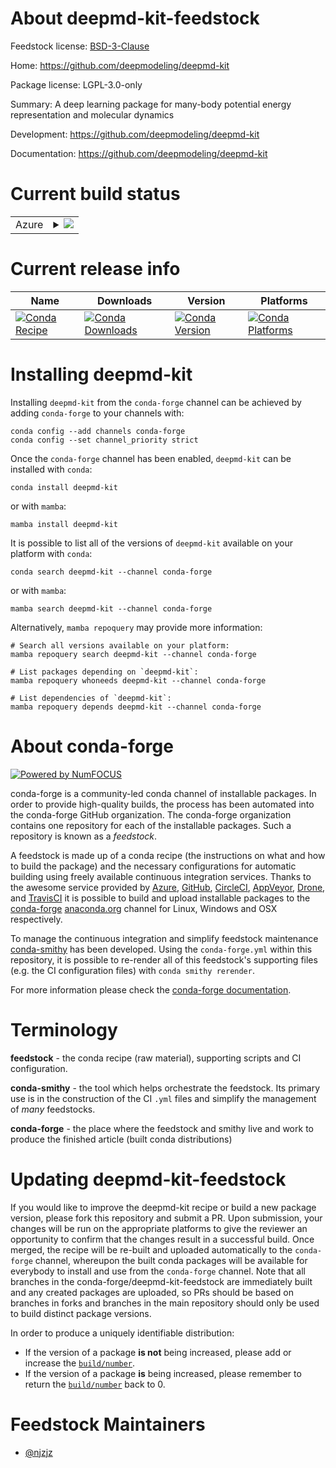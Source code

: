 About deepmd-kit-feedstock
==========================

Feedstock license: [BSD-3-Clause](https://github.com/conda-forge/deepmd-kit-feedstock/blob/main/LICENSE.txt)

Home: https://github.com/deepmodeling/deepmd-kit

Package license: LGPL-3.0-only

Summary: A deep learning package for many-body potential energy representation and molecular dynamics

Development: https://github.com/deepmodeling/deepmd-kit

Documentation: https://github.com/deepmodeling/deepmd-kit

Current build status
====================


<table>
    
  <tr>
    <td>Azure</td>
    <td>
      <details>
        <summary>
          <a href="https://dev.azure.com/conda-forge/feedstock-builds/_build/latest?definitionId=7846&branchName=main">
            <img src="https://dev.azure.com/conda-forge/feedstock-builds/_apis/build/status/deepmd-kit-feedstock?branchName=main">
          </a>
        </summary>
        <table>
          <thead><tr><th>Variant</th><th>Status</th></tr></thead>
          <tbody><tr>
              <td>linux_64_c_compiler_version10cuda_compilernvcccuda_compiler_version11.2cxx_compiler_version10mpimpichpython3.10.____cpython</td>
              <td>
                <a href="https://dev.azure.com/conda-forge/feedstock-builds/_build/latest?definitionId=7846&branchName=main">
                  <img src="https://dev.azure.com/conda-forge/feedstock-builds/_apis/build/status/deepmd-kit-feedstock?branchName=main&jobName=linux&configuration=linux%20linux_64_c_compiler_version10cuda_compilernvcccuda_compiler_version11.2cxx_compiler_version10mpimpichpython3.10.____cpython" alt="variant">
                </a>
              </td>
            </tr><tr>
              <td>linux_64_c_compiler_version10cuda_compilernvcccuda_compiler_version11.2cxx_compiler_version10mpimpichpython3.11.____cpython</td>
              <td>
                <a href="https://dev.azure.com/conda-forge/feedstock-builds/_build/latest?definitionId=7846&branchName=main">
                  <img src="https://dev.azure.com/conda-forge/feedstock-builds/_apis/build/status/deepmd-kit-feedstock?branchName=main&jobName=linux&configuration=linux%20linux_64_c_compiler_version10cuda_compilernvcccuda_compiler_version11.2cxx_compiler_version10mpimpichpython3.11.____cpython" alt="variant">
                </a>
              </td>
            </tr><tr>
              <td>linux_64_c_compiler_version10cuda_compilernvcccuda_compiler_version11.2cxx_compiler_version10mpimpichpython3.9.____cpython</td>
              <td>
                <a href="https://dev.azure.com/conda-forge/feedstock-builds/_build/latest?definitionId=7846&branchName=main">
                  <img src="https://dev.azure.com/conda-forge/feedstock-builds/_apis/build/status/deepmd-kit-feedstock?branchName=main&jobName=linux&configuration=linux%20linux_64_c_compiler_version10cuda_compilernvcccuda_compiler_version11.2cxx_compiler_version10mpimpichpython3.9.____cpython" alt="variant">
                </a>
              </td>
            </tr><tr>
              <td>linux_64_c_compiler_version10cuda_compilernvcccuda_compiler_version11.2cxx_compiler_version10mpiopenmpipython3.10.____cpython</td>
              <td>
                <a href="https://dev.azure.com/conda-forge/feedstock-builds/_build/latest?definitionId=7846&branchName=main">
                  <img src="https://dev.azure.com/conda-forge/feedstock-builds/_apis/build/status/deepmd-kit-feedstock?branchName=main&jobName=linux&configuration=linux%20linux_64_c_compiler_version10cuda_compilernvcccuda_compiler_version11.2cxx_compiler_version10mpiopenmpipython3.10.____cpython" alt="variant">
                </a>
              </td>
            </tr><tr>
              <td>linux_64_c_compiler_version10cuda_compilernvcccuda_compiler_version11.2cxx_compiler_version10mpiopenmpipython3.11.____cpython</td>
              <td>
                <a href="https://dev.azure.com/conda-forge/feedstock-builds/_build/latest?definitionId=7846&branchName=main">
                  <img src="https://dev.azure.com/conda-forge/feedstock-builds/_apis/build/status/deepmd-kit-feedstock?branchName=main&jobName=linux&configuration=linux%20linux_64_c_compiler_version10cuda_compilernvcccuda_compiler_version11.2cxx_compiler_version10mpiopenmpipython3.11.____cpython" alt="variant">
                </a>
              </td>
            </tr><tr>
              <td>linux_64_c_compiler_version10cuda_compilernvcccuda_compiler_version11.2cxx_compiler_version10mpiopenmpipython3.9.____cpython</td>
              <td>
                <a href="https://dev.azure.com/conda-forge/feedstock-builds/_build/latest?definitionId=7846&branchName=main">
                  <img src="https://dev.azure.com/conda-forge/feedstock-builds/_apis/build/status/deepmd-kit-feedstock?branchName=main&jobName=linux&configuration=linux%20linux_64_c_compiler_version10cuda_compilernvcccuda_compiler_version11.2cxx_compiler_version10mpiopenmpipython3.9.____cpython" alt="variant">
                </a>
              </td>
            </tr><tr>
              <td>linux_64_c_compiler_version11cuda_compilernvcccuda_compiler_version11.8cxx_compiler_version11mpimpichpython3.10.____cpython</td>
              <td>
                <a href="https://dev.azure.com/conda-forge/feedstock-builds/_build/latest?definitionId=7846&branchName=main">
                  <img src="https://dev.azure.com/conda-forge/feedstock-builds/_apis/build/status/deepmd-kit-feedstock?branchName=main&jobName=linux&configuration=linux%20linux_64_c_compiler_version11cuda_compilernvcccuda_compiler_version11.8cxx_compiler_version11mpimpichpython3.10.____cpython" alt="variant">
                </a>
              </td>
            </tr><tr>
              <td>linux_64_c_compiler_version11cuda_compilernvcccuda_compiler_version11.8cxx_compiler_version11mpimpichpython3.11.____cpython</td>
              <td>
                <a href="https://dev.azure.com/conda-forge/feedstock-builds/_build/latest?definitionId=7846&branchName=main">
                  <img src="https://dev.azure.com/conda-forge/feedstock-builds/_apis/build/status/deepmd-kit-feedstock?branchName=main&jobName=linux&configuration=linux%20linux_64_c_compiler_version11cuda_compilernvcccuda_compiler_version11.8cxx_compiler_version11mpimpichpython3.11.____cpython" alt="variant">
                </a>
              </td>
            </tr><tr>
              <td>linux_64_c_compiler_version11cuda_compilernvcccuda_compiler_version11.8cxx_compiler_version11mpimpichpython3.9.____cpython</td>
              <td>
                <a href="https://dev.azure.com/conda-forge/feedstock-builds/_build/latest?definitionId=7846&branchName=main">
                  <img src="https://dev.azure.com/conda-forge/feedstock-builds/_apis/build/status/deepmd-kit-feedstock?branchName=main&jobName=linux&configuration=linux%20linux_64_c_compiler_version11cuda_compilernvcccuda_compiler_version11.8cxx_compiler_version11mpimpichpython3.9.____cpython" alt="variant">
                </a>
              </td>
            </tr><tr>
              <td>linux_64_c_compiler_version11cuda_compilernvcccuda_compiler_version11.8cxx_compiler_version11mpiopenmpipython3.10.____cpython</td>
              <td>
                <a href="https://dev.azure.com/conda-forge/feedstock-builds/_build/latest?definitionId=7846&branchName=main">
                  <img src="https://dev.azure.com/conda-forge/feedstock-builds/_apis/build/status/deepmd-kit-feedstock?branchName=main&jobName=linux&configuration=linux%20linux_64_c_compiler_version11cuda_compilernvcccuda_compiler_version11.8cxx_compiler_version11mpiopenmpipython3.10.____cpython" alt="variant">
                </a>
              </td>
            </tr><tr>
              <td>linux_64_c_compiler_version11cuda_compilernvcccuda_compiler_version11.8cxx_compiler_version11mpiopenmpipython3.11.____cpython</td>
              <td>
                <a href="https://dev.azure.com/conda-forge/feedstock-builds/_build/latest?definitionId=7846&branchName=main">
                  <img src="https://dev.azure.com/conda-forge/feedstock-builds/_apis/build/status/deepmd-kit-feedstock?branchName=main&jobName=linux&configuration=linux%20linux_64_c_compiler_version11cuda_compilernvcccuda_compiler_version11.8cxx_compiler_version11mpiopenmpipython3.11.____cpython" alt="variant">
                </a>
              </td>
            </tr><tr>
              <td>linux_64_c_compiler_version11cuda_compilernvcccuda_compiler_version11.8cxx_compiler_version11mpiopenmpipython3.9.____cpython</td>
              <td>
                <a href="https://dev.azure.com/conda-forge/feedstock-builds/_build/latest?definitionId=7846&branchName=main">
                  <img src="https://dev.azure.com/conda-forge/feedstock-builds/_apis/build/status/deepmd-kit-feedstock?branchName=main&jobName=linux&configuration=linux%20linux_64_c_compiler_version11cuda_compilernvcccuda_compiler_version11.8cxx_compiler_version11mpiopenmpipython3.9.____cpython" alt="variant">
                </a>
              </td>
            </tr><tr>
              <td>linux_64_c_compiler_version12cuda_compilerNonecuda_compiler_versionNonecxx_compiler_version12mpimpichpython3.10.____cpython</td>
              <td>
                <a href="https://dev.azure.com/conda-forge/feedstock-builds/_build/latest?definitionId=7846&branchName=main">
                  <img src="https://dev.azure.com/conda-forge/feedstock-builds/_apis/build/status/deepmd-kit-feedstock?branchName=main&jobName=linux&configuration=linux%20linux_64_c_compiler_version12cuda_compilerNonecuda_compiler_versionNonecxx_compiler_version12mpimpichpython3.10.____cpython" alt="variant">
                </a>
              </td>
            </tr><tr>
              <td>linux_64_c_compiler_version12cuda_compilerNonecuda_compiler_versionNonecxx_compiler_version12mpimpichpython3.11.____cpython</td>
              <td>
                <a href="https://dev.azure.com/conda-forge/feedstock-builds/_build/latest?definitionId=7846&branchName=main">
                  <img src="https://dev.azure.com/conda-forge/feedstock-builds/_apis/build/status/deepmd-kit-feedstock?branchName=main&jobName=linux&configuration=linux%20linux_64_c_compiler_version12cuda_compilerNonecuda_compiler_versionNonecxx_compiler_version12mpimpichpython3.11.____cpython" alt="variant">
                </a>
              </td>
            </tr><tr>
              <td>linux_64_c_compiler_version12cuda_compilerNonecuda_compiler_versionNonecxx_compiler_version12mpimpichpython3.9.____cpython</td>
              <td>
                <a href="https://dev.azure.com/conda-forge/feedstock-builds/_build/latest?definitionId=7846&branchName=main">
                  <img src="https://dev.azure.com/conda-forge/feedstock-builds/_apis/build/status/deepmd-kit-feedstock?branchName=main&jobName=linux&configuration=linux%20linux_64_c_compiler_version12cuda_compilerNonecuda_compiler_versionNonecxx_compiler_version12mpimpichpython3.9.____cpython" alt="variant">
                </a>
              </td>
            </tr><tr>
              <td>linux_64_c_compiler_version12cuda_compilerNonecuda_compiler_versionNonecxx_compiler_version12mpiopenmpipython3.10.____cpython</td>
              <td>
                <a href="https://dev.azure.com/conda-forge/feedstock-builds/_build/latest?definitionId=7846&branchName=main">
                  <img src="https://dev.azure.com/conda-forge/feedstock-builds/_apis/build/status/deepmd-kit-feedstock?branchName=main&jobName=linux&configuration=linux%20linux_64_c_compiler_version12cuda_compilerNonecuda_compiler_versionNonecxx_compiler_version12mpiopenmpipython3.10.____cpython" alt="variant">
                </a>
              </td>
            </tr><tr>
              <td>linux_64_c_compiler_version12cuda_compilerNonecuda_compiler_versionNonecxx_compiler_version12mpiopenmpipython3.11.____cpython</td>
              <td>
                <a href="https://dev.azure.com/conda-forge/feedstock-builds/_build/latest?definitionId=7846&branchName=main">
                  <img src="https://dev.azure.com/conda-forge/feedstock-builds/_apis/build/status/deepmd-kit-feedstock?branchName=main&jobName=linux&configuration=linux%20linux_64_c_compiler_version12cuda_compilerNonecuda_compiler_versionNonecxx_compiler_version12mpiopenmpipython3.11.____cpython" alt="variant">
                </a>
              </td>
            </tr><tr>
              <td>linux_64_c_compiler_version12cuda_compilerNonecuda_compiler_versionNonecxx_compiler_version12mpiopenmpipython3.9.____cpython</td>
              <td>
                <a href="https://dev.azure.com/conda-forge/feedstock-builds/_build/latest?definitionId=7846&branchName=main">
                  <img src="https://dev.azure.com/conda-forge/feedstock-builds/_apis/build/status/deepmd-kit-feedstock?branchName=main&jobName=linux&configuration=linux%20linux_64_c_compiler_version12cuda_compilerNonecuda_compiler_versionNonecxx_compiler_version12mpiopenmpipython3.9.____cpython" alt="variant">
                </a>
              </td>
            </tr><tr>
              <td>osx_64_mpimpichpython3.10.____cpython</td>
              <td>
                <a href="https://dev.azure.com/conda-forge/feedstock-builds/_build/latest?definitionId=7846&branchName=main">
                  <img src="https://dev.azure.com/conda-forge/feedstock-builds/_apis/build/status/deepmd-kit-feedstock?branchName=main&jobName=osx&configuration=osx%20osx_64_mpimpichpython3.10.____cpython" alt="variant">
                </a>
              </td>
            </tr><tr>
              <td>osx_64_mpimpichpython3.11.____cpython</td>
              <td>
                <a href="https://dev.azure.com/conda-forge/feedstock-builds/_build/latest?definitionId=7846&branchName=main">
                  <img src="https://dev.azure.com/conda-forge/feedstock-builds/_apis/build/status/deepmd-kit-feedstock?branchName=main&jobName=osx&configuration=osx%20osx_64_mpimpichpython3.11.____cpython" alt="variant">
                </a>
              </td>
            </tr><tr>
              <td>osx_64_mpimpichpython3.9.____cpython</td>
              <td>
                <a href="https://dev.azure.com/conda-forge/feedstock-builds/_build/latest?definitionId=7846&branchName=main">
                  <img src="https://dev.azure.com/conda-forge/feedstock-builds/_apis/build/status/deepmd-kit-feedstock?branchName=main&jobName=osx&configuration=osx%20osx_64_mpimpichpython3.9.____cpython" alt="variant">
                </a>
              </td>
            </tr><tr>
              <td>osx_64_mpiopenmpipython3.10.____cpython</td>
              <td>
                <a href="https://dev.azure.com/conda-forge/feedstock-builds/_build/latest?definitionId=7846&branchName=main">
                  <img src="https://dev.azure.com/conda-forge/feedstock-builds/_apis/build/status/deepmd-kit-feedstock?branchName=main&jobName=osx&configuration=osx%20osx_64_mpiopenmpipython3.10.____cpython" alt="variant">
                </a>
              </td>
            </tr><tr>
              <td>osx_64_mpiopenmpipython3.11.____cpython</td>
              <td>
                <a href="https://dev.azure.com/conda-forge/feedstock-builds/_build/latest?definitionId=7846&branchName=main">
                  <img src="https://dev.azure.com/conda-forge/feedstock-builds/_apis/build/status/deepmd-kit-feedstock?branchName=main&jobName=osx&configuration=osx%20osx_64_mpiopenmpipython3.11.____cpython" alt="variant">
                </a>
              </td>
            </tr><tr>
              <td>osx_64_mpiopenmpipython3.9.____cpython</td>
              <td>
                <a href="https://dev.azure.com/conda-forge/feedstock-builds/_build/latest?definitionId=7846&branchName=main">
                  <img src="https://dev.azure.com/conda-forge/feedstock-builds/_apis/build/status/deepmd-kit-feedstock?branchName=main&jobName=osx&configuration=osx%20osx_64_mpiopenmpipython3.9.____cpython" alt="variant">
                </a>
              </td>
            </tr><tr>
              <td>osx_arm64_mpimpichpython3.10.____cpython</td>
              <td>
                <a href="https://dev.azure.com/conda-forge/feedstock-builds/_build/latest?definitionId=7846&branchName=main">
                  <img src="https://dev.azure.com/conda-forge/feedstock-builds/_apis/build/status/deepmd-kit-feedstock?branchName=main&jobName=osx&configuration=osx%20osx_arm64_mpimpichpython3.10.____cpython" alt="variant">
                </a>
              </td>
            </tr><tr>
              <td>osx_arm64_mpimpichpython3.11.____cpython</td>
              <td>
                <a href="https://dev.azure.com/conda-forge/feedstock-builds/_build/latest?definitionId=7846&branchName=main">
                  <img src="https://dev.azure.com/conda-forge/feedstock-builds/_apis/build/status/deepmd-kit-feedstock?branchName=main&jobName=osx&configuration=osx%20osx_arm64_mpimpichpython3.11.____cpython" alt="variant">
                </a>
              </td>
            </tr><tr>
              <td>osx_arm64_mpimpichpython3.9.____cpython</td>
              <td>
                <a href="https://dev.azure.com/conda-forge/feedstock-builds/_build/latest?definitionId=7846&branchName=main">
                  <img src="https://dev.azure.com/conda-forge/feedstock-builds/_apis/build/status/deepmd-kit-feedstock?branchName=main&jobName=osx&configuration=osx%20osx_arm64_mpimpichpython3.9.____cpython" alt="variant">
                </a>
              </td>
            </tr><tr>
              <td>osx_arm64_mpiopenmpipython3.10.____cpython</td>
              <td>
                <a href="https://dev.azure.com/conda-forge/feedstock-builds/_build/latest?definitionId=7846&branchName=main">
                  <img src="https://dev.azure.com/conda-forge/feedstock-builds/_apis/build/status/deepmd-kit-feedstock?branchName=main&jobName=osx&configuration=osx%20osx_arm64_mpiopenmpipython3.10.____cpython" alt="variant">
                </a>
              </td>
            </tr><tr>
              <td>osx_arm64_mpiopenmpipython3.11.____cpython</td>
              <td>
                <a href="https://dev.azure.com/conda-forge/feedstock-builds/_build/latest?definitionId=7846&branchName=main">
                  <img src="https://dev.azure.com/conda-forge/feedstock-builds/_apis/build/status/deepmd-kit-feedstock?branchName=main&jobName=osx&configuration=osx%20osx_arm64_mpiopenmpipython3.11.____cpython" alt="variant">
                </a>
              </td>
            </tr><tr>
              <td>osx_arm64_mpiopenmpipython3.9.____cpython</td>
              <td>
                <a href="https://dev.azure.com/conda-forge/feedstock-builds/_build/latest?definitionId=7846&branchName=main">
                  <img src="https://dev.azure.com/conda-forge/feedstock-builds/_apis/build/status/deepmd-kit-feedstock?branchName=main&jobName=osx&configuration=osx%20osx_arm64_mpiopenmpipython3.9.____cpython" alt="variant">
                </a>
              </td>
            </tr>
          </tbody>
        </table>
      </details>
    </td>
  </tr>
</table>

Current release info
====================

| Name | Downloads | Version | Platforms |
| --- | --- | --- | --- |
| [![Conda Recipe](https://img.shields.io/badge/recipe-deepmd--kit-green.svg)](https://anaconda.org/conda-forge/deepmd-kit) | [![Conda Downloads](https://img.shields.io/conda/dn/conda-forge/deepmd-kit.svg)](https://anaconda.org/conda-forge/deepmd-kit) | [![Conda Version](https://img.shields.io/conda/vn/conda-forge/deepmd-kit.svg)](https://anaconda.org/conda-forge/deepmd-kit) | [![Conda Platforms](https://img.shields.io/conda/pn/conda-forge/deepmd-kit.svg)](https://anaconda.org/conda-forge/deepmd-kit) |

Installing deepmd-kit
=====================

Installing `deepmd-kit` from the `conda-forge` channel can be achieved by adding `conda-forge` to your channels with:

```
conda config --add channels conda-forge
conda config --set channel_priority strict
```

Once the `conda-forge` channel has been enabled, `deepmd-kit` can be installed with `conda`:

```
conda install deepmd-kit
```

or with `mamba`:

```
mamba install deepmd-kit
```

It is possible to list all of the versions of `deepmd-kit` available on your platform with `conda`:

```
conda search deepmd-kit --channel conda-forge
```

or with `mamba`:

```
mamba search deepmd-kit --channel conda-forge
```

Alternatively, `mamba repoquery` may provide more information:

```
# Search all versions available on your platform:
mamba repoquery search deepmd-kit --channel conda-forge

# List packages depending on `deepmd-kit`:
mamba repoquery whoneeds deepmd-kit --channel conda-forge

# List dependencies of `deepmd-kit`:
mamba repoquery depends deepmd-kit --channel conda-forge
```


About conda-forge
=================

[![Powered by
NumFOCUS](https://img.shields.io/badge/powered%20by-NumFOCUS-orange.svg?style=flat&colorA=E1523D&colorB=007D8A)](https://numfocus.org)

conda-forge is a community-led conda channel of installable packages.
In order to provide high-quality builds, the process has been automated into the
conda-forge GitHub organization. The conda-forge organization contains one repository
for each of the installable packages. Such a repository is known as a *feedstock*.

A feedstock is made up of a conda recipe (the instructions on what and how to build
the package) and the necessary configurations for automatic building using freely
available continuous integration services. Thanks to the awesome service provided by
[Azure](https://azure.microsoft.com/en-us/services/devops/), [GitHub](https://github.com/),
[CircleCI](https://circleci.com/), [AppVeyor](https://www.appveyor.com/),
[Drone](https://cloud.drone.io/welcome), and [TravisCI](https://travis-ci.com/)
it is possible to build and upload installable packages to the
[conda-forge](https://anaconda.org/conda-forge) [anaconda.org](https://anaconda.org/)
channel for Linux, Windows and OSX respectively.

To manage the continuous integration and simplify feedstock maintenance
[conda-smithy](https://github.com/conda-forge/conda-smithy) has been developed.
Using the ``conda-forge.yml`` within this repository, it is possible to re-render all of
this feedstock's supporting files (e.g. the CI configuration files) with ``conda smithy rerender``.

For more information please check the [conda-forge documentation](https://conda-forge.org/docs/).

Terminology
===========

**feedstock** - the conda recipe (raw material), supporting scripts and CI configuration.

**conda-smithy** - the tool which helps orchestrate the feedstock.
                   Its primary use is in the construction of the CI ``.yml`` files
                   and simplify the management of *many* feedstocks.

**conda-forge** - the place where the feedstock and smithy live and work to
                  produce the finished article (built conda distributions)


Updating deepmd-kit-feedstock
=============================

If you would like to improve the deepmd-kit recipe or build a new
package version, please fork this repository and submit a PR. Upon submission,
your changes will be run on the appropriate platforms to give the reviewer an
opportunity to confirm that the changes result in a successful build. Once
merged, the recipe will be re-built and uploaded automatically to the
`conda-forge` channel, whereupon the built conda packages will be available for
everybody to install and use from the `conda-forge` channel.
Note that all branches in the conda-forge/deepmd-kit-feedstock are
immediately built and any created packages are uploaded, so PRs should be based
on branches in forks and branches in the main repository should only be used to
build distinct package versions.

In order to produce a uniquely identifiable distribution:
 * If the version of a package **is not** being increased, please add or increase
   the [``build/number``](https://docs.conda.io/projects/conda-build/en/latest/resources/define-metadata.html#build-number-and-string).
 * If the version of a package **is** being increased, please remember to return
   the [``build/number``](https://docs.conda.io/projects/conda-build/en/latest/resources/define-metadata.html#build-number-and-string)
   back to 0.

Feedstock Maintainers
=====================

* [@njzjz](https://github.com/njzjz/)

